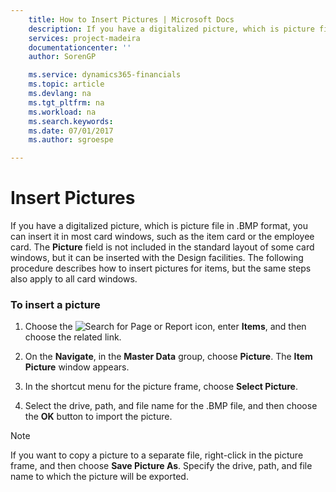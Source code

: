 ```yaml
---
    title: How to Insert Pictures | Microsoft Docs
    description: If you have a digitalized picture, which is picture file in .BMP format, you can insert it in most card windows, such as the item card or the employee card. The **Picture** field is not included in the standard layout of some card windows, but it can be inserted with the Design facilities. The following procedure describes how to insert pictures for items, but the same steps also apply to all card windows.
    services: project-madeira
    documentationcenter: ''
    author: SorenGP

    ms.service: dynamics365-financials
    ms.topic: article
    ms.devlang: na
    ms.tgt_pltfrm: na
    ms.workload: na
    ms.search.keywords:
    ms.date: 07/01/2017
    ms.author: sgroespe

---
```

# Insert Pictures
If you have a digitalized picture, which is picture file in .BMP format, you can insert it in most card windows, such as the item card or the employee card. The **Picture** field is not included in the standard layout of some card windows, but it can be inserted with the Design facilities. The following procedure describes how to insert pictures for items, but the same steps also apply to all card windows.  
  
### To insert a picture  
  
1.  Choose the ![Search for Page or Report](media/ui-search/search_small.png "Search for Page or Report icon") icon, enter **Items**, and then choose the related link.  
  
2.  On the **Navigate**, in the **Master Data** group, choose **Picture**. The **Item Picture** window appears.  
  
3.  In the shortcut menu for the picture frame, choose **Select Picture**.  
  
4.  Select the drive, path, and file name for the .BMP file, and then choose the **OK** button to import the picture.  
  
> [!NOTE]  
>  If you want to copy a picture to a separate file, right-click in the picture frame, and then choose **Save Picture As**. Specify the drive, path, and file name to which the picture will be exported.